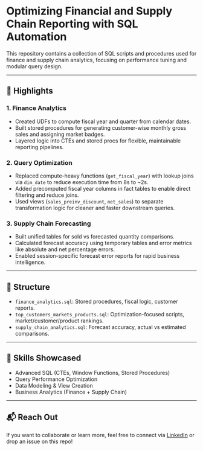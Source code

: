 # Optimizing Financial and Supply Chain Reporting with SQL Automation

This repository contains a collection of SQL scripts and procedures used for finance and supply chain analytics, focusing on performance tuning and modular query design.

---

## 📌 Highlights

### 1. Finance Analytics
- Created UDFs to compute fiscal year and quarter from calendar dates.
- Built stored procedures for generating customer-wise monthly gross sales and assigning market badges.
- Layered logic into CTEs and stored procs for flexible, maintainable reporting pipelines.

### 2. Query Optimization
- Replaced compute-heavy functions (`get_fiscal_year`) with lookup joins via `dim_date` to reduce execution time from 8s to ~2s.
- Added precomputed fiscal year columns in fact tables to enable direct filtering and reduce joins.
- Used views (`sales_preinv_discount`, `net_sales`) to separate transformation logic for cleaner and faster downstream queries.

### 3. Supply Chain Forecasting
- Built unified tables for sold vs forecasted quantity comparisons.
- Calculated forecast accuracy using temporary tables and error metrics like absolute and net percentage errors.
- Enabled session-specific forecast error reports for rapid business intelligence.

---

## 📁 Structure

- `finance_analytics.sql`: Stored procedures, fiscal logic, customer reports.
- `top_customers_markets_products.sql`: Optimization-focused scripts, market/customer/product rankings.
- `supply_chain_analytics.sql`: Forecast accuracy, actual vs estimated comparisons.

---

## 🧠 Skills Showcased

- Advanced SQL (CTEs, Window Functions, Stored Procedures)
- Query Performance Optimization
- Data Modeling & View Creation
- Business Analytics (Finance + Supply Chain)

---

## 📬 Reach Out
If you want to collaborate or learn more, feel free to connect via [LinkedIn](https://www.linkedin.com/in/dhaval-vipin-shah/) or drop an issue on this repo!

